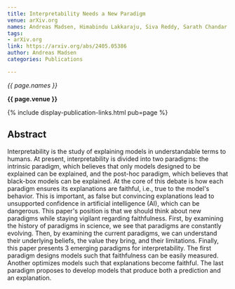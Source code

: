 ```yaml
---
title: Interpretability Needs a New Paradigm
venue: arXiv.org
names: Andreas Madsen, Himabindu Lakkaraju, Siva Reddy, Sarath Chandar
tags:
- arXiv.org
link: https://arxiv.org/abs/2405.05386
author: Andreas Madsen
categories: Publications

---
```


*{{ page.names }}*

**{{ page.venue }}**

{% include display-publication-links.html pub=page %}

## Abstract

Interpretability is the study of explaining models in understandable terms to humans. At present, interpretability is divided into two paradigms: the intrinsic paradigm, which believes that only models designed to be explained can be explained, and the post-hoc paradigm, which believes that black-box models can be explained. At the core of this debate is how each paradigm ensures its explanations are faithful, i.e., true to the model's behavior. This is important, as false but convincing explanations lead to unsupported confidence in artificial intelligence (AI), which can be dangerous. This paper's position is that we should think about new paradigms while staying vigilant regarding faithfulness. First, by examining the history of paradigms in science, we see that paradigms are constantly evolving. Then, by examining the current paradigms, we can understand their underlying beliefs, the value they bring, and their limitations. Finally, this paper presents 3 emerging paradigms for interpretability. The first paradigm designs models such that faithfulness can be easily measured. Another optimizes models such that explanations become faithful. The last paradigm proposes to develop models that produce both a prediction and an explanation.
